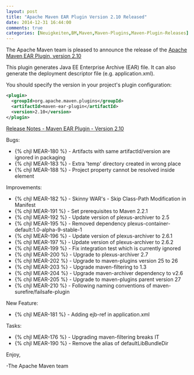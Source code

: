 ```yaml
---
layout: post
title: "Apache Maven EAR Plugin Version 2.10 Released"
date: 2014-12-31 16:44:00
comments: true
categories: [Neuigkeiten,BM,Maven,Maven-Plugins,Maven-Plugin-Releases]
---
```

The Apache Maven team is pleased to announce the release of the 
[Apache Maven EAR Plugin, version 2.10](http://maven.apache.org/plugins/maven-ear-plugin/)

This plugin generates Java EE Enterprise Archive (EAR) file. It can also
generate the deployment descriptor file (e.g. application.xml).

You should specify the version in your project's plugin configuration:

``` xml
<plugin>
  <groupId>org.apache.maven.plugins</groupId>
  <artifactId>maven-ear-plugin</artifactId>
  <version>2.10</version>
</plugin>
```
<!-- more -->

[Release Notes - Maven EAR Plugin - Version 2.10](http://jira.codehaus.org/secure/ReleaseNote.jspa?projectId=11132&version=20436)

Bugs:

 * {% chjl MEAR-180 %} - Artifacts with same artifactId/version are ignored in packaging
 * {% chjl MEAR-183 %} - Extra 'temp' directory created in wrong place
 * {% chjl MEAR-188 %} - Project property cannot be resolved inside <env-entry> element

Improvements:

 * {% chjl MEAR-182 %} - Skinny WAR's - Skip Class-Path Modification in Manifest
 * {% chjl MEAR-191 %} - Set prerequisites to Maven 2.2.1
 * {% chjl MEAR-192 %} - Update version of plexus-archiver to 2.5
 * {% chjl MEAR-195 %} - Removed dependency plexus-container-default:1.0-alpha-9-stable-1
 * {% chjl MEAR-196 %} - Update version of plexus-archiver to 2.6.1
 * {% chjl MEAR-197 %} - Update version of plexus-archiver to 2.6.2
 * {% chjl MEAR-199 %} - Fix integration test which is currently ignored
 * {% chjl MEAR-200 %} - Upgrade to plexus-archiver 2.7
 * {% chjl MEAR-202 %} - Upgrade to maven-plugins version 25 to 26
 * {% chjl MEAR-203 %} - Upgrade maven-filtering to 1.3
 * {% chjl MEAR-204 %} - Upgrade maven-archiver dependency to v2.6
 * {% chjl MEAR-205 %} - Upgrade to maven-plugins parent version 27
 * {% chjl MEAR-210 %} - Following naming conventions of maven-surefire/failsafe-plugin

New Feature:

 * {% chjl MEAR-181 %} - Adding ejb-ref in application.xml

Tasks:

 * {% chjl MEAR-176 %} - Upgrading maven-filtering breaks IT
 * {% chjl MEAR-190 %} - Remove the alias of defaultLibBundleDir

Enjoy,

-The Apache Maven team
